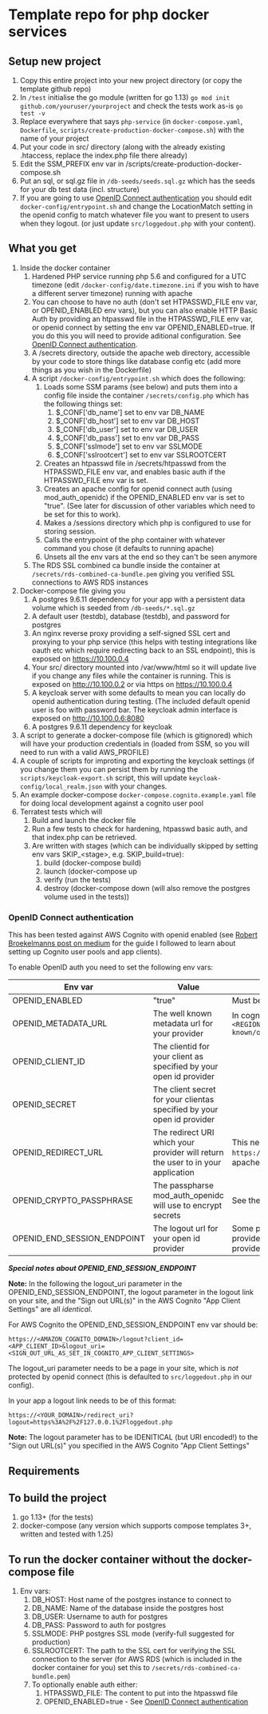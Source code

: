# Template repo for php docker services

## Setup new project

1. Copy this entire project into your new project directory (or copy the template github repo)
2. In `/test` initialise the go module (written for go 1.13) `go mod init github.com/youruser/yourproject` and check
   the tests work as-is `go test -v`
3. Replace everywhere that says `php-service` (in `docker-compose.yaml`, `Dockerfile`, 
   `scripts/create-production-docker-compose.sh`) with the name of your project
4. Put your code in src/ directory (along with the already existing .htaccess, replace the index.php file there
   already)
5. Edit the SSM\_PREFIX env var in /scripts/create-production-docker-compose.sh
6. Put an sql, or sql.gz file in `/db-seeds/seeds.sql.gz` which has the seeds for your db test data (incl. structure)
7. If you are going to use [OpenID Connect authentication](#openid-auth) you should edit `docker-config/entrypoint.sh`
   and change the LocationMatch setting in the openid config to match whatever file you want to present to users when
   they logout. (or just update `src/loggedout.php` with your content).

## What you get

1. Inside the docker container
    1. Hardened PHP service running php 5.6 and configured for a UTC timezone (edit `/docker-config/date.timezone.ini`
       if you wish to have a different server timezone) running with apache
    2. You can choose to have no auth (don't set HTPASSWD\_FILE env var, or OPENID\_ENABLED env vars), but you can also
       enable HTTP Basic Auth by providing an htpasswd file in the HTPASSWD_FILE env var, or openid connect by setting
       the env var OPENID_ENABLED=true. If you do this you will need to provide aditional configuration.
       See [OpenID Connect authentication](#openid-auth).
    3. A /secrets directory, outside the apache web directory, accessible by your code to store things like
       database config etc (add more things as you wish in the Dockerfile)
    4. A script `/docker-config/entrypoint.sh` which does the following:
        1. Loads some SSM params (see below) and puts them into a config file inside the container `/secrets/config.php`
           which has the following things set:
            1. $_CONF['db_name'] set to env var DB\_NAME
            2. $_CONF['db_host'] set to env var DB\_HOST
            3. $_CONF['db_user'] set to env var DB\_USER
            4. $_CONF['db_pass'] set to env var DB\_PASS
            5. $_CONF['sslmode'] set to env var SSLMODE
            6. $_CONF['sslrootcert'] set to env var SSLROOTCERT
        2. Creates an htpasswd file in /secrets/htpasswd from the HTPASSWD_FILE env var, and enables basic auth if the
           HTPASSWD\_FILE env var is set.
        3. Creates an apache config for openid connect auth (using mod\_auth\_openidc) if the OPENID\_ENABLED env var
           is set to "true". (See later for discussion of other variables which need to be set for this to work).
        4. Makes a /sessions directory which php is configured to use for storing session.
        5. Calls the entrypoint of the php container with whatever command you chose (it defaults to running apache)
        6. Unsets all the env vars at the end so they can't be seen anymore
    5. The RDS SSL combined ca bundle inside the container at `/secrets/rds-combined-ca-bundle.pem` giving you verified
       SSL connections to AWS RDS instances
3. Docker-compose file giving you 
    1. A postgres 9.6.11 dependency for your app with a persistent data volume which is seeded from `/db-seeds/*.sql.gz`
    2. A default user (testdb), database (testdb), and password for postgres
    3. An nginx reverse proxy providing a self-signed SSL cert and proxying to your php service (this helps with
       testing integrations like oauth etc which require redirecting back to an SSL endpoint), this is exposed on
       https://10.100.0.4
    4. Your src/ directory mounted into /var/www/html so it will update live if you change any files while the
       container is running. This is exposed on http://10.100.0.2 or via https on https://10.100.0.4
    5. A keycloak server with some defaults to mean you can locally do openid authentication during testing. (The
       included default openid user is foo with password bar. The keycloak admin interface is exposed on 
       http://10.100.0.6:8080
    6. A postgres 9.6.11 dependency for keycloak
4. A script to generate a docker-compose file (which is gitignored) which will have your production
   credentials in (loaded from SSM, so you will need to run with a valid AWS\_PROFILE)
5. A couple of scripts for improting and exporting the keycloak settings (if you change them you can persist them
   by running the `scripts/keycloak-export.sh` script, this will update `keycloak-config/local_realm.json` with your
   changes.
6. An example docker-compose `docker-compose.cognito.example.yaml` file for doing local development against a cognito
   user pool
5. Terratest tests which will
    1. Build and launch the docker file
    2. Run a few tests to check for hardening, htpasswd basic auth, and that index.php can be retrieved.
    3. Are written with stages (which can be individually skipped by setting env vars SKIP\_\<stage\>,
       e.g. SKIP_build=true):
        1. build (docker-compose build)
        2. launch (docker-compose up
        3. verify (run the tests)
        4. destroy (docker-compose down (will also remove the postgres volume used in the tests))

### <a id="openid-auth">OpenID Connect authentication</a>

This has been tested against AWS Cognito with openid enabled (see [Robert Broekelmanns post on medium](https://medium.com/@robert.broeckelmann/openid-connect-authorization-code-flow-with-aws-cognito-246997abd11a)
for the guide I followed to learn about setting up Cognito user pools and app clients).

To enable OpenID auth you need to set the following env vars:

Env var | Value | Notes
--- | --- | ---
OPENID\_ENABLED | "true" | Must be the string true
OPENID\_METADATA\_URL | The well known metadata url for your provider | In cognito this is `https://cognito-idp.<REGION>.amazonaws.com/<COGNITO_USER_POOL_ID>/.well-known/openid-configuration`
OPENID\_CLIENT\_ID | The clientid for your client as specified by your open id provider |
OPENID\_SECRET | The client secret for your clientas specified by your open id provider |
OPENID\_REDIRECT\_URL | The redirect URI which your provider will return the user to in your application | This needs to be set to `https://<YOUR_DOMAIN>/redirect_uri` to match the apache module configuration
OPENID\_CRYPTO\_PASSPHRASE | The passpharse mod\_auth\_openidc will use to encrypt secrets | See the [mod\_auth\_openidc config file for more info](https://github.com/zmartzone/mod_auth_openidc/blob/master/auth_openidc.conf#L16)
OPENID\_END\_SESSION\_ENDPOINT | The logout url for your open id provider | Some providers (looking at you AWS Cognito) do not provide this from the metadata endpoint, for any provider that doesn't you will need to set this explicitly.

***Special notes about OPENID\_END\_SESSION\_ENDPOINT***

**Note:** In the following the logout\_uri parameter in the OPENID\_END\_SESSION\_ENDPOINT, the logout parameter in the
logout link on your site, and the "Sign out URL(s)" in the AWS Cognito "App Client Settings" are all _identical_.

For AWS Cognito the OPENID\_END\_SESSION\_ENDPOINT env var should be:

    https://<AMAZON_COGNITO_DOMAIN>/logout?client_id=<APP_CLIENT_ID>&logout_uri=<SIGN_OUT_URL_AS_SET_IN_COGNITO_APP_CLIENT_SETTINGS>

The logout\_uri parameter needs to be a page in your site, which is _not_ protected by openid connect (this is defaulted to `src/loggedout.php` in our config).

In your app a logout link needs to be of this format:

    https://<YOUR_DOMAIN>/redirect_uri?logout=https%3A%2F%2F127.0.0.1%2Floggedout.php

**Note:** The logout parameter has to be IDENITICAL (but URI encoded!) to the "Sign out URL(s)" you specified in the AWS Cognito "App Client Settings"


## Requirements

## To build the project

1. go 1.13+ (for the tests)
2. docker-compose (any version which supports compose templates 3+, written and tested with 1.25)

## To run the docker container without the docker-compose file

1. Env vars:
    1. DB\_HOST: Host name of the postgres instance to connect to
    2. DB\_NAME: Name of the database inside the postgres host
    3. DB\_USER: Username to auth for postgres
    4. DB\_PASS: Password to auth for postgres
    5. SSLMODE: PHP postgres SSL mode (verify-full suggested for production)
    6. SSLROOTCERT: The path to the SSL cert for verifying the SSL connection to the server (for AWS RDS (which is
       included in the docker container for you) set this to `/secrets/rds-combined-ca-bundle.pem`)
    7. To optionally enable auth either:
        1. HTPASSWD\_FILE: The content to put into the htpasswd file
        2. OPENID\_ENABLED=true - See [OpenID Connect authentication](#openid-auth)
